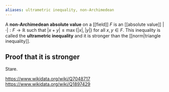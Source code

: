 ```yaml
---
aliases: ultrametric inequality, non-Archimedean
---
```

A **non-Archimedean absolute value** on a [[field]] $F$ is an [[absolute value]] $|\cdot|:F\to \mathbb R$ such that $|x+y|\leq\max\{|x|,|y|\}$ for all $x,y\in F$. This inequality is called the **ultrametric inequality** and it is stronger than the [[norm|triangle inequality]].

## Proof that it is stronger
Stare.

https://www.wikidata.org/wiki/Q7048717
https://www.wikidata.org/wiki/Q1897429